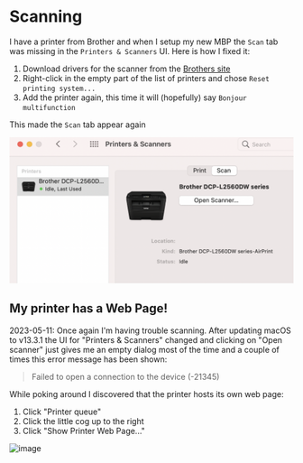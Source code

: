 # Scanning

I have a printer from Brother and when I setup my new MBP the `Scan` tab was missing in the `Printers & Scanners` UI. Here is how I fixed it:

1. Download drivers for the scanner from the [Brothers site](https://support.brother.com/g/b/downloadtop.aspx?c=eu_ot&lang=en&prod=dcpl2560dw_eu)
1. Right-click in the empty part of the list of printers and chose `Reset printing system...`
1. Add the printer again, this time it will (hopefully) say `Bonjour multifunction`

This made the `Scan` tab appear again

![image](img/scan.png)

## My printer has a Web Page!

2023-05-11: Once again I'm having trouble scanning. After updating macOS to v13.3.1 the UI for "Printers & Scanners" changed and clicking on "Open scanner" just gives me an empty dialog most of the time and a couple of times this error message has been shown:

> Failed to open a connection to the device (-21345)

While poking around I discovered that the printer hosts its own web page:

1. Click "Printer queue"
2. Click the little cog up to the right
3. Click "Show Printer Web Page..."

<img width="571" alt="image" src="https://github.com/davidxcheng/til/assets/452261/3774b5ea-3f12-4789-aa35-c1553e1892b5">
